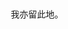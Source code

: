 <html>
<head>
     <title>
     <meta charset=utf-8>
     </title>     
     </head>
     <body>
     <br>
     <br>
    <center> 我亦留此地。</center><br>
     <br>
     <br>
</body>
</html>
